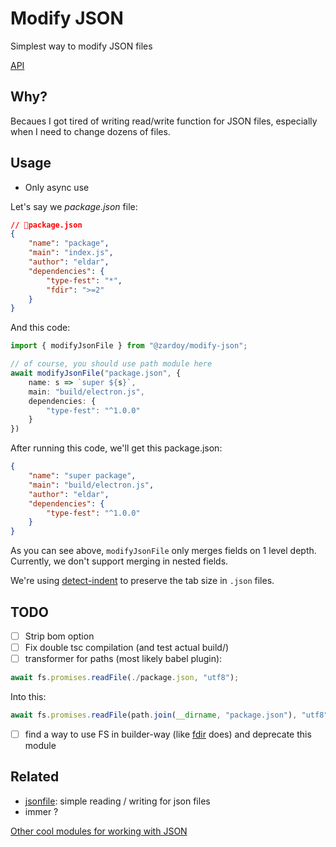 # Modify JSON

Simplest way to modify JSON files

[API](https://paka.dev/npm/modify-json-file)

## Why?

Becaues I got tired of writing read/write function for JSON files, especially when I need to change dozens of files.

## Usage

- Only async use

Let's say we *package.json* file:
```json
// 📁package.json
{
    "name": "package",
    "main": "index.js",
    "author": "eldar",
    "dependencies": {
        "type-fest": "*",
        "fdir": ">=2"
    }
}
```

And this code:

```ts
import { modifyJsonFile } from "@zardoy/modify-json";

// of course, you should use path module here
await modifyJsonFile("package.json", {
    name: s => `super ${s}`,
    main: "build/electron.js",
    dependencies: {
        "type-fest": "^1.0.0"
    }
})
```
After running this code, we'll get this package.json:

```json
{
    "name": "super package",
    "main": "build/electron.js",
    "author": "eldar",
    "dependencies": {
        "type-fest": "^1.0.0"
    }
}
```

As you can see above, `modifyJsonFile` only merges fields on 1 level depth. Currently, we don't support merging in nested fields.

We're using [detect-indent](https://www.npmjs.com/package/detect-indent) to preserve the tab size in `.json` files.


## TODO

- [ ] Strip bom option
- [ ] Fix double tsc compilation (and test actual build/)
- [ ] transformer for paths (most likely babel plugin): 

```ts
await fs.promises.readFile(./package.json, "utf8");
```

Into this:

```ts
await fs.promises.readFile(path.join(__dirname, "package.json"), "utf8");
```

- [ ] find a way to use FS in builder-way (like [fdir](https://www.npmjs.com/package/fdir) does) and deprecate this module

## Related

<!-- With *jsonfile*, you need to read / write objects. 1 function is simpler. That's super important for me, because I need to work with JSON files a lot. -->

- [jsonfile](https://npmjs.com/jsonfile): simple reading / writing for json files
- immer ?

[Other cool modules for working with JSON](https://github.com/search?q=user%3Asindresorhus+json)
